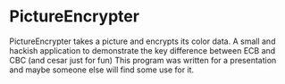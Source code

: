 PictureEncrypter
================

PictureEncrypter takes a picture and encrypts its color data. A small and
hackish application to demonstrate the key difference between ECB and CBC
(and cesar just for fun)
This program was written for a presentation and maybe someone else will
find some use for it.
